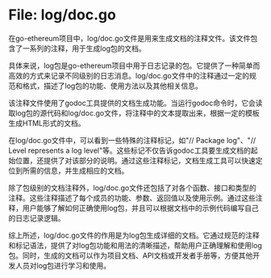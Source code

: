 # File: log/doc.go

在go-ethereum项目中，log/doc.go文件是用来生成文档的注释文件。该文件包含了一系列的注释，用于生成log包的文档。

具体来说，log包是go-ethereum项目中用于日志记录的包。它提供了一种简单而高效的方式来记录不同级别的日志消息。log/doc.go文件中的注释通过一定的规范和格式，描述了log包的功能、使用方法以及其他相关信息。

该注释文件使用了godoc工具提供的文档生成功能。当运行godoc命令时，它会读取log包的源代码和log/doc.go文件，将注释中的文本提取出来，根据一定的模板生成HTML形式的文档。

在log/doc.go文件中，可以看到一些特殊的注释标记，如"// Package log"、"// Level represents a log level"等。这些标记不仅告诉godoc工具要生成文档的起始位置，还提供了对该部分的说明。通过这些注释标记，文档生成工具可以快速定位到所需的信息，并生成相应的文档。

除了包级别的文档注释外，log/doc.go文件还包括了对各个函数、接口和类型的注释。这些注释描述了每个成员的功能、参数、返回值以及使用示例。通过这些注释，用户能够了解如何正确使用log包，并且可以根据文档中的示例代码编写自己的日志记录逻辑。

综上所述，log/doc.go文件的作用是为log包生成详细的文档。它通过规范的注释和标记语法，提供了对log包功能和用法的清晰描述，帮助用户正确理解和使用log包。同时，生成的文档可以作为项目文档、API文档或开发者手册等，方便其他开发人员对log包进行学习和使用。

